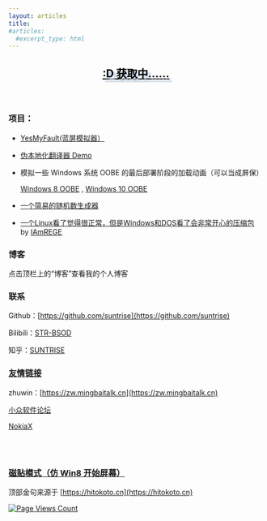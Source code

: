 ```yaml
---
layout: articles
title: 
#articles:
  #excerpt_type: html
---
```

<center id="hitokoto">
  <h2><a href="#" id="hitokoto_text" style="color:#000;text-shadow: 5px 5px 2.5px #bcd;">:D 获取中……</a></h2>
  <h3 id="hitokoto_from"></h3>
</center>
  <br>
  <script type="text/javascript" src="title.js"></script>
  
### 项目：
* [YesMyFault(蓝屏模拟器）](https://suntrise.github.io/yesmyfault)
* [伪本地化翻译器 Demo](https://suntrise.github.io/pseudo)
* 模拟一些 Windows 系统 OOBE 的最后部署阶段的加载动画（可以当成屏保）

   [Windows 8 OOBE](https://suntrise.github.io/suntrise/Win8OOBE.html) , [Windows 10 OOBE](https://suntrise.github.io/suntrise/Win10OOBE.html)
* [一个简易的随机数生成器](https://suntrise.github.io/suntrise/random.html)
* [一个Linux看了觉得很正常，但是Windows和DOS看了会非常开心的压缩包](https://suntrise.github.io/suntrise/happydos.tgz) by [IAmREGE](https://github.com/IAmREGE)


### 博客
点击顶栏上的“博客”查看我的个人博客


### 联系
Github：[https://github.com/suntrise](https://github.com/suntrise)

Bilibili：[STR-BSOD](https://space.bilibili.com/451475014)

知乎：[SUNTRISE](https://www.zhihu.com/people/suntrise)

### [友情链接](https://suntrise.github.io/links.html)

zhuwin：[https://zw.mingbaitalk.cn](https://zw.mingbaitalk.cn)

[小众软件论坛](https://meta.appinn.net)

[NokiaX](http://nokiax.ysepan.com/)

<br><br>

### [磁贴模式（仿 Win8 开始屏幕）](https://suntrise.github.io/tiles)


顶部金句来源于 [https://hitokoto.cn](https://hitokoto.cn)


[![Page Views Count](https://badges.toozhao.com/badges/01GGFBWDY0MAKM9FJNVQGK5WDD/orange.svg)](https://badges.toozhao.com/stats/01GGFBWDY0MAKM9FJNVQGK5WDD "Get your own page views count badge on badges.toozhao.com")
